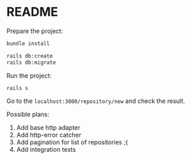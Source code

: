 # README

Prepare the project:

```bash
bundle install
```

```bash
rails db:create
rails db:migrate
```

Run the project:
```bash
rails s
```

Go to the `localhost:3000/repository/new` and check the result.

Possible plans:

1. Add base http adapter
2. Add http-error catcher
3. Add pagination for list of repositories ;(
4. Add integration tests

